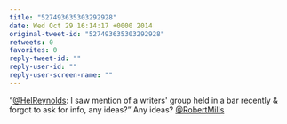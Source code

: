 ```yaml
---
title: "527493635303292928"
date: Wed Oct 29 16:14:17 +0000 2014
original-tweet-id: "527493635303292928"
retweets: 0
favorites: 0
reply-tweet-id: ""
reply-user-id: ""
reply-user-screen-name: ""
---
```

“<a href="https://twitter.com/HelReynolds">@HelReynolds</a>: I saw mention of a writers' group held in a bar recently &amp; forgot to ask for info, any ideas?” Any ideas? <a href="https://twitter.com/RobertMills">@RobertMills</a>
